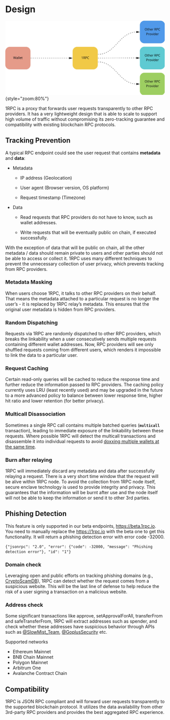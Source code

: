 # Design

![](../assets/1rpc/1rpc.png){style="zoom:80%"}

1RPC is a proxy that forwards user requests transparently to other RPC providers. It has a very lightweight design that is able to scale to support high volume of traffic without compromising its zero-tracking guarantee and compatibility with existing blockchain RPC protocols.

## Tracking Prevention

A typical RPC endpoint could see the user request that contains **metadata** and **data**:

* Metadata

    * IP address (Geolocation)

    * User agent (Browser version, OS platform)

    * Request timestamp (Timezone)

* Data

    * Read requests that RPC providers do not have to know, such as wallet addresses.

    * Write requests that will be eventually public on chain, if executed successfully.

With the exception of data that will be public on chain, all the other metadata / data should remain private to users and other parties should not be able to access or collect it. 1RPC uses many different techniques to prevent the unnecessary collection of user privacy, which prevents tracking from RPC providers.

### Metadata Masking

When users choose 1RPC, it talks to other RPC providers on their behalf. That means the metadata attached to a particular request is no longer the user’s - it is replaced by 1RPC relay’s metadata. This ensures that the original user metadata is hidden from RPC providers.

### Random Dispatching

Requests via 1RPC are randomly dispatched to other RPC providers, which breaks the linkability when a user consecutively sends multiple requests containing different wallet addresses. Now,  RPC providers will see only shuffled requests coming from different users, which renders it impossible to link the data to a particular user.

### Request Caching

Certain read-only queries will be cached to reduce the response time and further reduce the information passed to RPC providers. The caching policy currently uses LRU (least recently used) and may be upgraded in the future to a more advanced policy to balance between lower response time, higher hit ratio and lower retention (for better privacy).

### Multicall Disassociation

Sometimes a single RPC call contains multiple batched queries (**`multicall`** transaction), leading to immediate exposure of the linkability between these requests. Where possible 1RPC will detect the multicall transactions and disassemble it into individual requests to avoid [doxxing multiple wallets at the same time](https://medium.com/hoprnet/derp-example-1-metamask-linkability-6b26ba42072f).

### Burn after relaying

1RPC will immediately discard any metadata and data after successfully relaying a request. There is a very short time window that the request will be alive within 1RPC node. To avoid the collection from 1RPC node itself, secure enclave technology is used to provide integrity and privacy. This guarantees that the information will be burnt after use and the node itself will not be able to keep the information or send it to other 3rd parties.

## Phishing Detection

This feature is only supported in our beta endpoints, https://beta.1rpc.io. You need to manually replace the https://1rpc.io with the beta one to get this functionality. It will return a phishing detection error with error code -32000.

```shell
{"jsonrpc": "2.0", "error": {"code": -32000, "message": "Phishing detection error"}, "id": "1"}
```

### Domain check
Leveraging open and public efforts on tracking phishing domains (e.g., [CryptoScamDB](https://cryptoscamdb.org/)), 1RPC can detect whether the request comes from a suspicious website. This will be the last line of defense to help reduce the risk of a user signing a transaction on a malicious website.

### Address check
Some significant transactions like approve, setApprovalForAll, transferFrom and safeTransferFrom, 1RPC will extract addresses such as spender, and check whether these addresses have suspicious behavior through APIs such as [@SlowMist_Team](https://twitter.com/SlowMist_Team), [@GoplusSecurity](https://twitter.com/GoplusSecurity) etc.

Supported networks

* Ethereum Mainnet
* BNB Chain Mainnet
* Polygon Mainnet
* Arbitrum One
* Avalanche Contract Chain

## Compatibility

1RPC is JSON RPC compliant and will forward user requests transparently to the supported blockchain protocol. It utilizes the data availability from other 3rd-party RPC providers and provides the best aggregated RPC experience.
